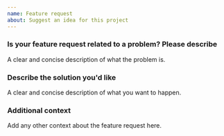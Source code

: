 ```yaml
---
name: Feature request
about: Suggest an idea for this project
---
```


<!--
  Hi there! Thank you for wanting to make pylint better.

  Before you submit this, make sure that this feature wasn't
  already requested or if it is not already implemented in the master branch.
-->

### Is your feature request related to a problem? Please describe

A clear and concise description of what the problem is.

### Describe the solution you'd like

A clear and concise description of what you want to happen.

### Additional context

Add any other context about the feature request here.
